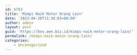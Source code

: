 ```yaml
---
id: 6783
title: 'Mimpi Naik Motor Orang Lain'
date: '2023-04-20T11:38:03+00:00'
author: admin
layout: post
guid: 'https://bos.awn.biz.id/mimpi-naik-motor-orang-lain/'
permalink: /mimpi-naik-motor-orang-lain/
categories:
    - Uncategorized
---
```


